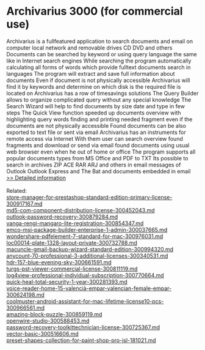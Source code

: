 # Archivarius 3000 (for commercial use)
Archivarius is a fullfeatured application to search documents and email on computer local network and removable drives CD DVD and others Documents can be searched by keyword or using query language the same like in Internet search engines While searching the program automatically calculating all forms of words which provide fulltext documents search in languages The program will extract and save full information about documents Even if document is not physically accessible Archivarius will find it by keywords and determine on which disk is the required file is located on Archivarius has a row of timesavings solutions The Query Builder allows to organize complicated query without any special knowledge The Search Wizard will help to find documents by size date and type in few steps The Quick View function speeded up documents overview with highlighting query words finding and printing needed fragment even if the documents are not physically accessible Found documents can be also exported to text file or sent via email Archivarius has an instruments for remote access via Internet With them user can search overview found fragments and download or send via email found documents using usual web browser even when he out of home or office The program supports all popular documents types from MS Office and PDF to TXT Its possible to search in archives ZIP ACE RAR ARJ and others in email messages of Outlook Outlook Express and The Bat and documents embedded in email
[>> Detailed information](https://secure.shareit.com/shareit/product.html?productid=300034931&affiliateid=200057808)<br/><br/>Related:
<br />[store-manager-for-prestashop-standard-edition-primary-license-300917167.md](https://github.com/downloadplanet/downloadplanet/blob/main/store-manager-for-prestashop-standard-edition-primary-license-300917167.md)<br />[md5-com-component-distribution-license-300452043.md](https://github.com/downloadplanet/downloadplanet/blob/main/md5-com-component-distribution-license-300452043.md)<br />[outlook-password-recovery-300879284.md](https://github.com/downloadplanet/downloadplanet/blob/main/outlook-password-recovery-300879284.md)<br />[vanga-rengi-mangaro-lite-registration-300854347.md](https://github.com/downloadplanet/downloadplanet/blob/main/vanga-rengi-mangaro-lite-registration-300854347.md)<br />[emco-msi-package-builder-enterprise-1-admin-300037665.md](https://github.com/downloadplanet/downloadplanet/blob/main/emco-msi-package-builder-enterprise-1-admin-300037665.md)<br />[wondershare-pdfelement-7-standard-for-mac-300976031.md](https://github.com/downloadplanet/downloadplanet/blob/main/wondershare-pdfelement-7-standard-for-mac-300976031.md)<br />[loc00014-plate-1328-layout-private-300732788.md](https://github.com/downloadplanet/downloadplanet/blob/main/loc00014-plate-1328-layout-private-300732788.md)<br />[macuncle-gmail-backup-wizard-standard-edition-300994320.md](https://github.com/downloadplanet/downloadplanet/blob/main/macuncle-gmail-backup-wizard-standard-edition-300994320.md)<br />[anycount-70-professional-3-additional-licenses-300340531.md](https://github.com/downloadplanet/downloadplanet/blob/main/anycount-70-professional-3-additional-licenses-300340531.md)<br />[hdr-157-blue-evening-sky-300661591.md](https://github.com/downloadplanet/downloadplanet/blob/main/hdr-157-blue-evening-sky-300661591.md)<br />[turgs-pst-viewer-commercial-license-300811119.md](https://github.com/downloadplanet/downloadplanet/blob/main/turgs-pst-viewer-commercial-license-300811119.md)<br />[log4view-professional-individual-subscription-300770664.md](https://github.com/downloadplanet/downloadplanet/blob/main/log4view-professional-individual-subscription-300770664.md)<br />[quick-heal-total-security-1-year-300281393.md](https://github.com/downloadplanet/downloadplanet/blob/main/quick-heal-total-security-1-year-300281393.md)<br />[voice-reader-home-15-valencià-empar-valencian-female-empar-300624198.md](https://github.com/downloadplanet/downloadplanet/blob/main/voice-reader-home-15-valencià-empar-valencian-female-empar-300624198.md)<br />[coolmuster-android-assistant-for-mac-lifetime-license10-pcs-300966561.md](https://github.com/downloadplanet/downloadplanet/blob/main/coolmuster-android-assistant-for-mac-lifetime-license10-pcs-300966561.md)<br />[amazing-block-puzzle-300859119.md](https://github.com/downloadplanet/downloadplanet/blob/main/amazing-block-puzzle-300859119.md)<br />[openwire-studio-300588453.md](https://github.com/downloadplanet/downloadplanet/blob/main/openwire-studio-300588453.md)<br />[password-recovery-toolkittechnician-license-300725367.md](https://github.com/downloadplanet/downloadplanet/blob/main/password-recovery-toolkittechnician-license-300725367.md)<br />[vector-basic-300516606.md](https://github.com/downloadplanet/downloadplanet/blob/main/vector-basic-300516606.md)<br />[preset-shapes-collection-for-paint-shop-pro-jsl-181021.md](https://github.com/downloadplanet/downloadplanet/blob/main/preset-shapes-collection-for-paint-shop-pro-jsl-181021.md)